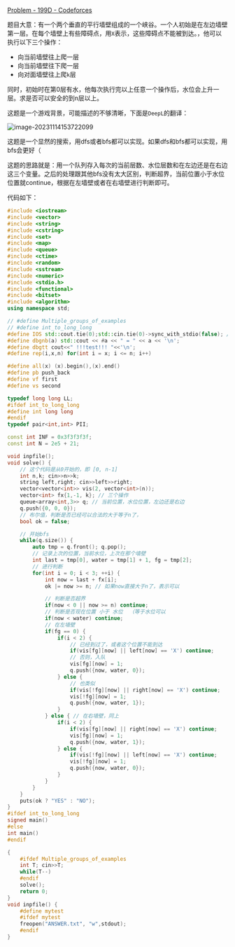 [Problem - 199D - Codeforces](https://codeforces.com/problemset/problem/199/D)

题目大意：有一个两个垂直的平行墙壁组成的一个峡谷。一个人初始是在左边墙壁第一层。在每个墙壁上有些障碍点，用`X`表示，这些障碍点不能被到达。，他可以执行以下三个操作：

- 向当前墙壁往上爬一层
- 向当前墙壁往下爬一层
- 向对面墙壁往上爬`k`层

同时，初始时在第0层有水，他每次执行完以上任意一个操作后，水位会上升一层。求是否可以安全的到n层以上。

这题是一个游戏背景，可能描述的不够清晰，下面是`DeepL`的翻译：

![image-20231114153722099](https://cdn.789ak.com/img/image-20231114153722099.png)

这题是一个显然的搜索，用dfs或者bfs都可以实现。如果dfs和bfs都可以实现，用bfs会更好（

这题的思路就是：用一个队列存入每次的当前层数、水位层数和在左边还是在右边 这三个变量。之后的处理跟其他bfs没有太大区别，判断超界，当前位置小于水位位置就continue，根据在左墙壁或者在右墙壁进行判断即可。

代码如下：

```cpp
#include <iostream>
#include <vector>
#include <string>
#include <cstring>
#include <set>
#include <map>
#include <queue>
#include <ctime>
#include <random>
#include <sstream>
#include <numeric>
#include <stdio.h>
#include <functional>
#include <bitset>
#include <algorithm>
using namespace std;

// #define Multiple_groups_of_examples
// #define int_to_long_long
#define IOS std::cout.tie(0);std::cin.tie(0)->sync_with_stdio(false); // 开IOS，需要保证只使用Cpp io流 *
#define dbgnb(a) std::cout << #a << " = " << a << '\n';
#define dbgtt cout<<" !!!test!!! "<<'\n';
#define rep(i,x,n) for(int i = x; i <= n; i++)

#define all(x) (x).begin(),(x).end()
#define pb push_back
#define vf first
#define vs second

typedef long long LL;
#ifdef int_to_long_long
#define int long long
#endif
typedef pair<int,int> PII;

const int INF = 0x3f3f3f3f;
const int N = 2e5 + 21;

void inpfile();
void solve() {
	// 这个代码是从0开始的，即 [0, n-1]
	int n,k; cin>>n>>k;
	string left,right; cin>>left>>right;
	vector<vector<int>> vis(2, vector<int>(n));
	vector<int> fx{1,-1, k}; // 三个操作
	queue<array<int,3>> q; // 当前位置，水位位置，左边还是右边
	q.push({0, 0, 0});
	// 布尔值，判断是否已经可以合法的大于等于n了，
	bool ok = false;

	// 开始bfs
	while(q.size()) {
		auto tmp = q.front(); q.pop();
		// 记录上次的位置，当前水位，上次在那个墙壁
		int last = tmp[0], water = tmp[1] + 1, fg = tmp[2];
		// 进行判断
		for(int i = 0; i < 3; ++i) {
			int now = last + fx[i];
			ok |= now >= n; // 如果now直接大于n了，表示可以

			// 判断是否超界
			if(now < 0 || now >= n) continue;
			// 判断是否现在位置 小于 水位  （等于水位可以
			if(now < water) continue;
			// 在左墙壁
			if(fg == 0) {
				if(i < 2) {
					// 已经到过了，或者这个位置不能到达
					if(vis[fg][now] || left[now] == 'X') continue;
					// 否则，入队
					vis[fg][now] = 1;
					q.push({now, water, 0});
				} else {
					// 也类似
					if(vis[!fg][now] || right[now] == 'X') continue;
					vis[!fg][now] = 1;
					q.push({now, water, 1});
				}
			} else { // 在右墙壁，同上
				if(i < 2) {
					if(vis[fg][now] || right[now] == 'X') continue;
					vis[fg][now] = 1;
					q.push({now, water, 1});
				} else {
					if(vis[!fg][now] || left[now] == 'X') continue;
					vis[!fg][now] = 1;
					q.push({now, water, 0});
				}
			}
		}
	}
	puts(ok ? "YES" : "NO");
}
#ifdef int_to_long_long
signed main()
#else
int main()
#endif

{
	#ifdef Multiple_groups_of_examples
	int T; cin>>T;
	while(T--)
	#endif
	solve();
	return 0;
}
void inpfile() {
	#define mytest
	#ifdef mytest
	freopen("ANSWER.txt", "w",stdout);
	#endif
}
```


